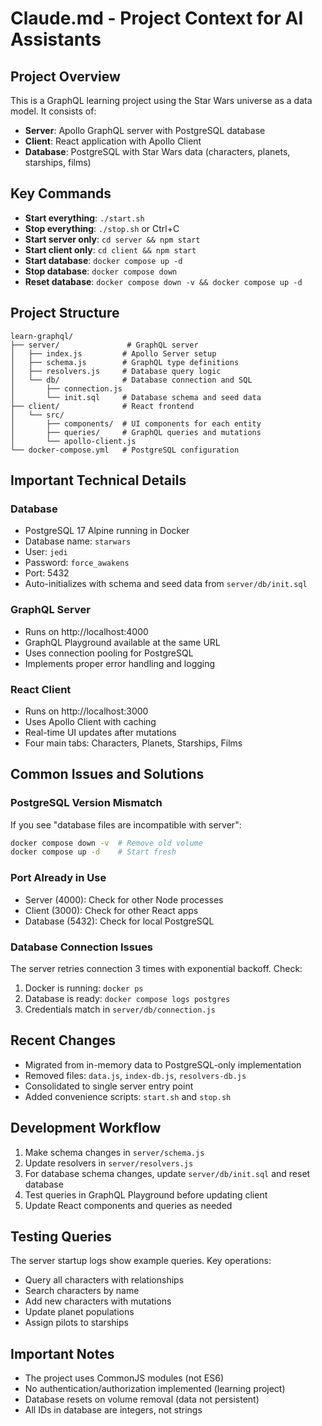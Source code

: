 # Claude.md - Project Context for AI Assistants

## Project Overview
This is a GraphQL learning project using the Star Wars universe as a data model. It consists of:
- **Server**: Apollo GraphQL server with PostgreSQL database
- **Client**: React application with Apollo Client
- **Database**: PostgreSQL with Star Wars data (characters, planets, starships, films)

## Key Commands
- **Start everything**: `./start.sh`
- **Stop everything**: `./stop.sh` or Ctrl+C
- **Start server only**: `cd server && npm start`
- **Start client only**: `cd client && npm start`
- **Start database**: `docker compose up -d`
- **Stop database**: `docker compose down`
- **Reset database**: `docker compose down -v && docker compose up -d`

## Project Structure
```
learn-graphql/
├── server/               # GraphQL server
│   ├── index.js         # Apollo Server setup
│   ├── schema.js        # GraphQL type definitions
│   ├── resolvers.js     # Database query logic
│   └── db/              # Database connection and SQL
│       ├── connection.js
│       └── init.sql     # Database schema and seed data
├── client/              # React frontend
│   └── src/
│       ├── components/  # UI components for each entity
│       ├── queries/     # GraphQL queries and mutations
│       └── apollo-client.js
└── docker-compose.yml   # PostgreSQL configuration
```

## Important Technical Details

### Database
- PostgreSQL 17 Alpine running in Docker
- Database name: `starwars`
- User: `jedi`
- Password: `force_awakens`
- Port: 5432
- Auto-initializes with schema and seed data from `server/db/init.sql`

### GraphQL Server
- Runs on http://localhost:4000
- GraphQL Playground available at the same URL
- Uses connection pooling for PostgreSQL
- Implements proper error handling and logging

### React Client
- Runs on http://localhost:3000
- Uses Apollo Client with caching
- Real-time UI updates after mutations
- Four main tabs: Characters, Planets, Starships, Films

## Common Issues and Solutions

### PostgreSQL Version Mismatch
If you see "database files are incompatible with server":
```bash
docker compose down -v  # Remove old volume
docker compose up -d    # Start fresh
```

### Port Already in Use
- Server (4000): Check for other Node processes
- Client (3000): Check for other React apps
- Database (5432): Check for local PostgreSQL

### Database Connection Issues
The server retries connection 3 times with exponential backoff. Check:
1. Docker is running: `docker ps`
2. Database is ready: `docker compose logs postgres`
3. Credentials match in `server/db/connection.js`

## Recent Changes
- Migrated from in-memory data to PostgreSQL-only implementation
- Removed files: `data.js`, `index-db.js`, `resolvers-db.js`
- Consolidated to single server entry point
- Added convenience scripts: `start.sh` and `stop.sh`

## Development Workflow
1. Make schema changes in `server/schema.js`
2. Update resolvers in `server/resolvers.js`
3. For database schema changes, update `server/db/init.sql` and reset database
4. Test queries in GraphQL Playground before updating client
5. Update React components and queries as needed

## Testing Queries
The server startup logs show example queries. Key operations:
- Query all characters with relationships
- Search characters by name
- Add new characters with mutations
- Update planet populations
- Assign pilots to starships

## Important Notes
- The project uses CommonJS modules (not ES6)
- No authentication/authorization implemented (learning project)
- Database resets on volume removal (data not persistent)
- All IDs in database are integers, not strings